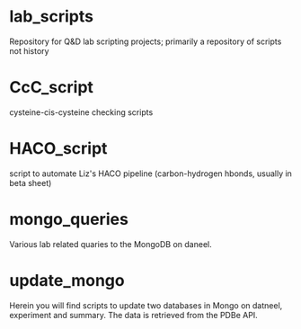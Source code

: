 # lab_scripts
Repository for Q&amp;D lab scripting projects; primarily a repository of scripts not history

# CcC_script
cysteine-cis-cysteine checking scripts

# HACO_script
script to automate Liz's HACO pipeline (carbon-hydrogen hbonds, usually in beta sheet)

# mongo_queries
Various lab related quaries to the MongoDB on daneel.

# update_mongo
Herein you will find scripts to update two databases in Mongo on datneel, experiment and summary. The data is retrieved from the PDBe API.
